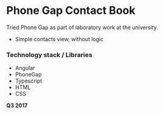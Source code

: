 # Phone Gap Contact Book

Tried Phone Gap as part of laboratory work at the university.

  - Simple contacts view, without logic
  
### Technology stack / Libraries
  - Angular
  - PhoneGap
  - Typescript
  - HTML
  - CSS
  
**Q3 2017**
